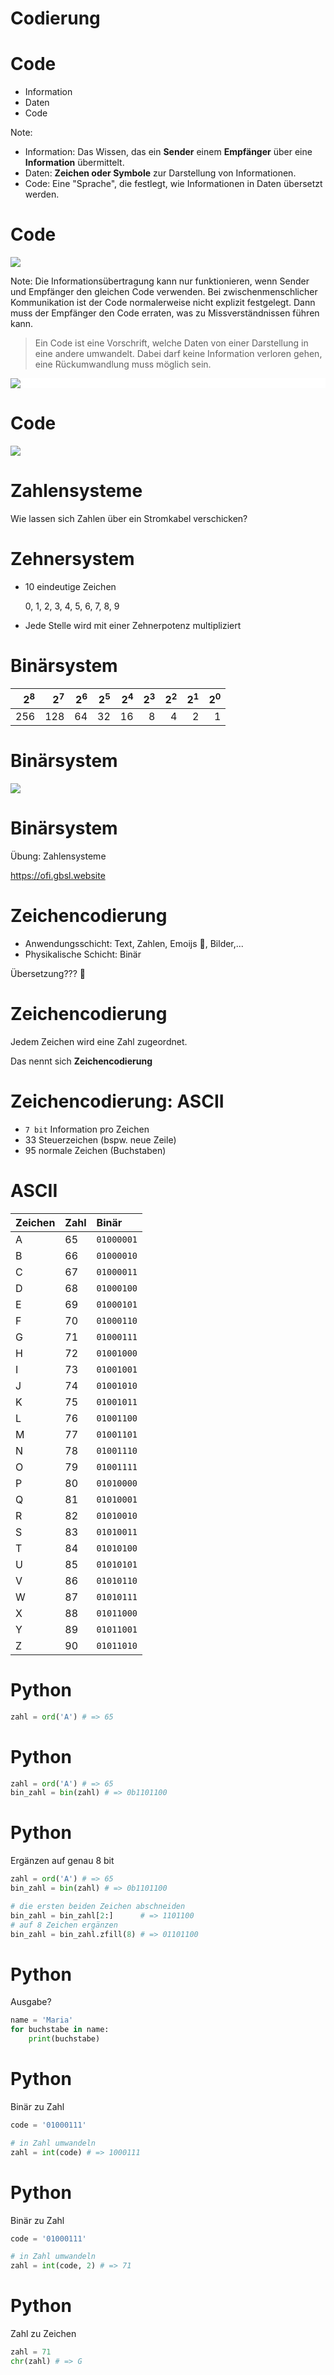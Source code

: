 # Codierung



# Code

- Information
- Daten
- Code

Note:
- Information: Das Wissen, das ein **Sender** einem **Empfänger** über eine **Information** übermittelt.
- Daten: **Zeichen oder Symbole** zur Darstellung von Informationen.
- Code: Eine "Sprache", die festlegt, wie Informationen in Daten übersetzt werden.


# Code

<div class="full">

![](images/code.svg)
</div>

Note:
Die Informationsübertragung kann nur funktionieren, wenn Sender und Empfänger den gleichen Code verwenden. Bei zwischenmenschlicher Kommunikation ist der Code normalerweise nicht explizit festgelegt. Dann muss der Empfänger den Code erraten, was zu Missverständnissen führen kann.


> Ein Code ist eine Vorschrift, welche Daten von einer Darstellung in eine andere umwandelt.
> Dabei darf keine Information verloren gehen, eine Rückumwandlung muss möglich sein.

<div class="full" style="background: white">

![](images/code-1.svg)
</div>


# Code
<div class="full">

![](images/codes_overview.png)
</div>



# Zahlensysteme

Wie lassen sich Zahlen über ein Stromkabel verschicken?


# Zehnersystem

- 10 eindeutige Zeichen

    0, 1, 2, 3, 4, 5, 6, 7, 8, 9
- Jede Stelle wird mit einer Zehnerpotenz multipliziert


# Binärsystem

| $2^8$ | $2^7$ | $2^6$ | $2^5$ | $2^4$ | $2^3$ | $2^2$ | $2^1$ | $2^0$ |
| ----: | ----: | ----: | ----: | ----: | ----: | ----: | ----: | ----: |
|   256 |   128 |    64 |    32 |    16 |     8 |     4 |     2 |     1 |


# Binärsystem

![](images/Dezimal2Bin.png)


# Binärsystem

Übung: Zahlensysteme

https://ofi.gbsl.website



# Zeichencodierung

- Anwendungsschicht: Text, Zahlen, Emoijs 🤪, Bilder,...
- Physikalische Schicht: Binär

Übersetzung??? 🤔


# Zeichencodierung

Jedem Zeichen wird eine Zahl zugeordnet.

Das nennt sich **Zeichencodierung**


# Zeichencodierung: ASCII

- `7 bit` Information pro Zeichen
- 33 Steuerzeichen (bspw. neue Zeile)
- 95 normale Zeichen (Buchstaben)


# ASCII

| Zeichen | Zahl | Binär      |
| :------ | :--- | :--------- |
| A       | 65   | `01000001` |
| B       | 66   | `01000010` |
| C       | 67   | `01000011` |
| D       | 68   | `01000100` |
| E       | 69   | `01000101` |
| F       | 70   | `01000110` |
| G       | 71   | `01000111` |
| H       | 72   | `01001000` |
| I       | 73   | `01001001` |
| J       | 74   | `01001010` |
| K       | 75   | `01001011` |
| L       | 76   | `01001100` |
| M       | 77   | `01001101` |
| N       | 78   | `01001110` |
| O       | 79   | `01001111` |
| P       | 80   | `01010000` |
| Q       | 81   | `01010001` |
| R       | 82   | `01010010` |
| S       | 83   | `01010011` |
| T       | 84   | `01010100` |
| U       | 85   | `01010101` |
| V       | 86   | `01010110` |
| W       | 87   | `01010111` |
| X       | 88   | `01011000` |
| Y       | 89   | `01011001` |
| Z       | 90   | `01011010` |



# Python

```py
zahl = ord('A') # => 65
```


# Python

```py
zahl = ord('A') # => 65
bin_zahl = bin(zahl) # => 0b1101100
```


# Python

Ergänzen auf genau 8 bit

```py
zahl = ord('A') # => 65
bin_zahl = bin(zahl) # => 0b1101100

# die ersten beiden Zeichen abschneiden
bin_zahl = bin_zahl[2:]      # => 1101100
# auf 8 Zeichen ergänzen
bin_zahl = bin_zahl.zfill(8) # => 01101100
```


# Python

Ausgabe?

```py
name = 'Maria'
for buchstabe in name:
    print(buchstabe)
```



# Python

Binär zu Zahl

```py
code = '01000111'

# in Zahl umwandeln
zahl = int(code) # => 1000111
```


# Python

Binär zu Zahl

```py
code = '01000111'

# in Zahl umwandeln
zahl = int(code, 2) # => 71
```


# Python

Zahl zu Zeichen

```py
zahl = 71
chr(zahl) # => G
```
